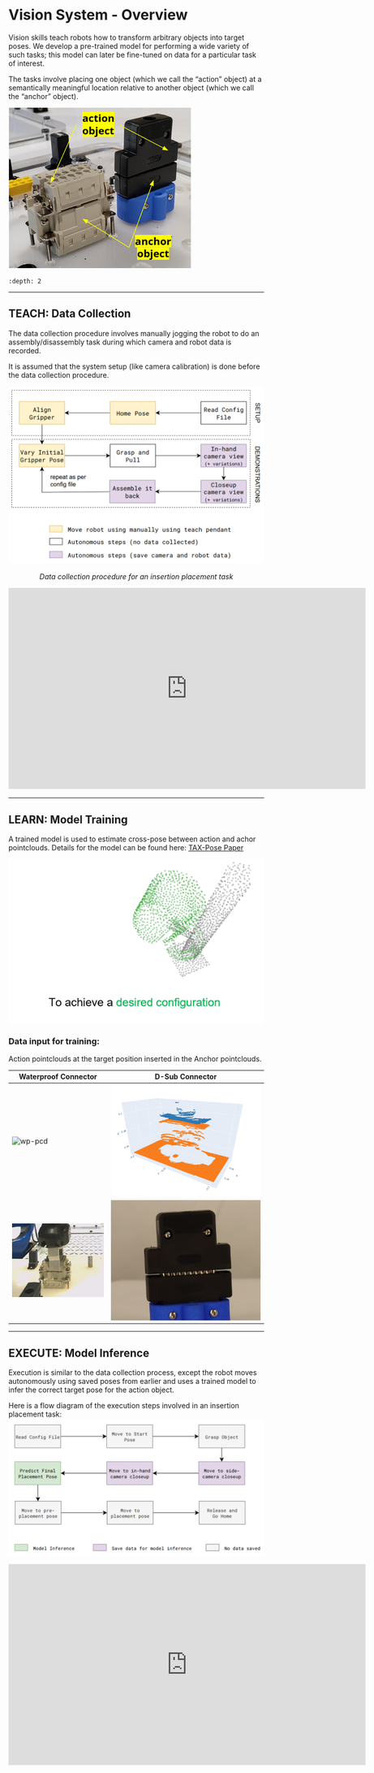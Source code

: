 # Vision System - Overview

Vision skills teach robots how to transform arbitrary objects into target poses. We develop a pre-trained model for performing a wide variety of such tasks; this model
can later be fine-tuned on data for a particular task of interest.

The tasks involve placing one object (which we call the “action” object) at a semantically meaningful location relative to another object (which we call the “anchor” object).

![action-anchor](../files/vision/action_anchor.png)

```{contents}
:depth: 2
```

---

## TEACH: Data Collection

The data collection procedure involves manually jogging the robot to do an assembly/disassembly task during which camera and robot data is recorded. 

It is assumed that the system setup (like camera calibration) is done before the data collection procedure. 

![data-collection](../files/vision/vision-data-collection.png)
*<center>Data collection procedure for an insertion placement task</center>*

<iframe width="704" height="396" src="https://www.youtube.com/embed/yKXflZ4BOYs" title="Vision Based Insertion - Training Procedure" frameborder="0" allow="accelerometer; autoplay; clipboard-write; encrypted-media; gyroscope; picture-in-picture; web-share" allowfullscreen></iframe>

---

## LEARN: Model Training

A trained model is used to estimate cross-pose between action and achor pointclouds. Details for the model can be found here: [TAX-Pose Paper](https://arxiv.org/pdf/2211.09325)

![taxpose](../files/vision/vision-taxpose-overview.gif)

### Data input for training:

Action pointclouds at the target position inserted in the Anchor pointclouds.

| Waterproof Connector                | D-Sub Connector                         |
| ----------------------------------- | --------------------------------------- |
| ![wp-pcd](../files/vision/wp.gif)   | ![dsub-pcd](../files/vision/dsub.gif)   |
| ![wp-image](../files/vision/wp.png) | ![dsub-image](../files/vision/dsub.jpg) |

---

## EXECUTE: Model Inference

Execution is similar to the data collection process, except the robot moves autonomously using saved poses from earlier and uses a trained model to infer the correct target pose for the action object.

Here is a flow diagram of the execution steps involved in an insertion placement task:
![vision-execute](../files/vision/vision-execute.png)

<iframe width="704" height="396" src="https://www.youtube.com/embed/lsGcno54SCo" title="Vision Based Insertion" frameborder="0" allow="accelerometer; autoplay; clipboard-write; encrypted-media; gyroscope; picture-in-picture; web-share" allowfullscreen></iframe>